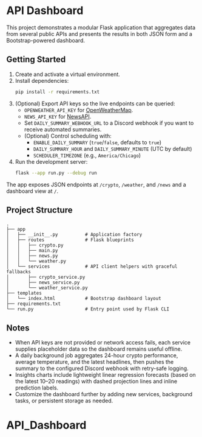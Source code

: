 # API Dashboard

This project demonstrates a modular Flask application that aggregates data from several public APIs and presents the results in both JSON form and a Bootstrap-powered dashboard.

## Getting Started

1. Create and activate a virtual environment.
2. Install dependencies:
   ```bash
   pip install -r requirements.txt
   ```
3. (Optional) Export API keys so the live endpoints can be queried:
   - `OPENWEATHER_API_KEY` for [OpenWeatherMap](https://openweathermap.org/api).
   - `NEWS_API_KEY` for [NewsAPI](https://newsapi.org/).
   - Set `DAILY_SUMMARY_WEBHOOK_URL` to a Discord webhook if you want to receive automated summaries.
   - (Optional) Control scheduling with:
     - `ENABLE_DAILY_SUMMARY` (`true`/`false`, defaults to `true`)
     - `DAILY_SUMMARY_HOUR` and `DAILY_SUMMARY_MINUTE` (UTC by default)
     - `SCHEDULER_TIMEZONE` (e.g., `America/Chicago`)
4. Run the development server:
   ```bash
   flask --app run.py --debug run
   ```

The app exposes JSON endpoints at `/crypto`, `/weather`, and `/news` and a dashboard view at `/`.

## Project Structure

```
.
├── app
│   ├── __init__.py          # Application factory
│   ├── routes               # Flask blueprints
│   │   ├── crypto.py
│   │   ├── main.py
│   │   ├── news.py
│   │   └── weather.py
│   └── services             # API client helpers with graceful fallbacks
│       ├── crypto_service.py
│       ├── news_service.py
│       └── weather_service.py
├── templates
│   └── index.html           # Bootstrap dashboard layout
├── requirements.txt
└── run.py                   # Entry point used by Flask CLI
```

## Notes

- When API keys are not provided or network access fails, each service supplies placeholder data so the dashboard remains useful offline.
- A daily background job aggregates 24-hour crypto performance, average temperature, and the latest headlines, then pushes the summary to the configured Discord webhook with retry-safe logging.
- Insights charts include lightweight linear regression forecasts (based on the latest 10–20 readings) with dashed projection lines and inline prediction labels.
- Customize the dashboard further by adding new services, background tasks, or persistent storage as needed.
# API_Dashboard
